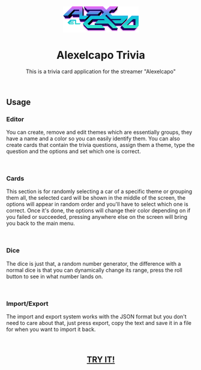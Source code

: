 <h3 align="center"><img src='./src/assets/logo.png' width='40%'></h3>
<h1 align="center">Alexelcapo Trivia</h1>
<p align="center">This is a trivia card application for the streamer "Alexelcapo"</p>
<br/>
<h2>Usage</h2>
<h3>Editor</h3>
<p>You can create, remove and edit themes which are essentially groups, they have a name and a color so you can easily identify them. You can also create cards that contain the trivia questions, assign them a theme, type the question and the options and set which one is correct.</p>
<br/>
<h3>Cards</h3>
<p>This section is for randomly selecting a car of a specific theme or grouping them all, the selected card will be shown in the middle of the screen, the options will appear in random order and you'll have to select which one is correct. Once it's done, the options will change their color depending on if you failed or succeeded, pressing anywhere else on the screen will bring you back to the main menu.</p>
<br/>
<h3>Dice</h3>
<p>The dice is just that, a random number generator, the difference with a normal dice is that you can dynamically change its range, press the roll button to see in what number lands on.</p>
<br/>
<h3>Import/Export</h3>
<p>The import and export system works with the JSON format but you don't need to care about that, just press export, copy the text and save it in a file for when you want to import it back.</p>
<br/>
<h2 align="center"><a href="https://jayexdesigns.github.io/alexelcapo-trivia/">TRY IT!</a></h2>
